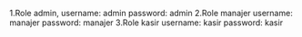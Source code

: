 1.Role admin, 
  username: admin
  password: admin
2.Role manajer
  username: manajer
  password: manajer
3.Role kasir
  username: kasir
  password: kasir
